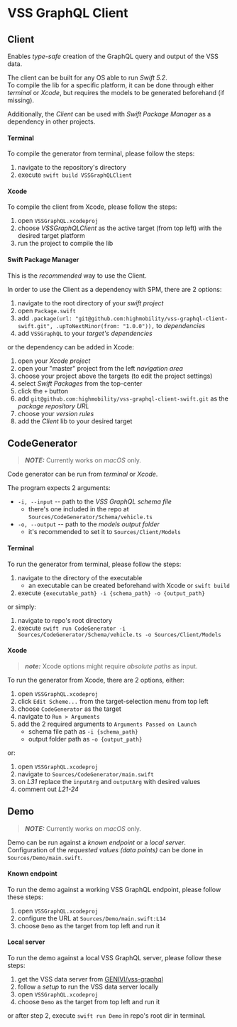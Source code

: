 # VSS GraphQL Client


## Client

Enables _type-safe_ creation of the GraphQL query and output of the VSS data.  

The client can be built for any OS able to run _Swift 5.2_.  
To compile the lib for a specific platform, it can be done through either _terminal_ or _Xcode_, but requires the models to be generated beforehand (if missing).  

Additionally, the _Client_ can be used with _Swift Package Manager_ as a dependency in other projects.


#### Terminal

To compile the generator from terminal, please follow the steps:

1. navigate to the repository's directory
2. execute `swift build VSSGraphQLClient`


#### Xcode

To compile the client from Xcode, please follow the steps:

1. open `VSSGraphQL.xcodeproj`
2. choose _VSSGraphQLClient_ as the active target (from top left) with the desired target platform
3. run the project to compile the lib


#### Swift Package Manager

This is the _recommended_ way to use the Client.  

In order to use the Client as a dependency with SPM, there are 2 options:

1. navigate to the root directory of your _swift project_
2. open `Package.swift`
3. add `.package(url: "git@github.com:highmobility/vss-graphql-client-swift.git", .upToNextMinor(from: "1.0.0")),` to _dependencies_
4. add `VSSGraphQL` to your _target's dependencies_

or the dependency can be added in Xcode:

1. open your _Xcode project_
2. open your "master" project from the left _navigation area_
3. choose your project above the targets (to edit the project settings)
4. select _Swift Packages_ from the top-center
5. click the `+` button
6. add `git@github.com:highmobility/vss-graphql-client-swift.git` as the _package repository URL_
7. choose your _version rules_
8. add the _Client_ lib to your desired target


## CodeGenerator

> **_NOTE:_**  Currently works on _macOS_ only.

Code generator can be run from _terminal_ or _Xcode_.  

The program expects 2 arguments:  

- `-i, --input` -- path to the _VSS GraphQL schema file_
    - there's one included in the repo at `Sources/CodeGenerator/Schema/vehicle.ts`
- `-o, --output` -- path to the _models output folder_
    - it's recommended to set it to `Sources/Client/Models`


#### Terminal
  
To run the generator from terminal, please follow the steps:

1. navigate to the directory of the executable
    - an executable can be created beforehand with Xcode or `swift build`
2. execute `{executable_path} -i {schema_path} -o {output_path}`

or simply:  

1. navigate to repo's root directory
2. execute `swift run CodeGenerator -i Sources/CodeGenerator/Schema/vehicle.ts -o Sources/Client/Models`


#### Xcode

> **_note:_**  Xcode options might require _absolute paths_ as input.

To run the generator from Xcode, there are 2 options, either:

1. open `VSSGraphQL.xcodeproj`
2. click `Edit Scheme...` from the target-selection menu from top left
3. choose `CodeGenerator` as the target
4. navigate to `Run > Arguments`
5. add the 2 required arguments to `Arguments Passed on Launch`
    - schema file path as `-i {schema_path}`
    - output folder path as `-o {output_path}`

or:  

1. open `VSSGraphQL.xcodeproj`
2. navigate to `Sources/CodeGenerator/main.swift`
3. on _L31_ replace the `inputArg` and `outputArg` with desired values
4. comment out _L21-24_


## Demo

> **_NOTE:_**  Currently works on _macOS_ only.

Demo can be run against a _known endpoint_ or a _local server_.  
Configuration of the  _requested values (data points)_ can be done in `Sources/Demo/main.swift`.


#### Known endpoint

To run the demo against a working VSS GraphQL endpoint, please follow these steps:

1. open `VSSGraphQL.xcodeproj`
2. configure the URL at `Sources/Demo/main.swift:L14`
3. choose `Demo` as the target from top left and run it  


#### Local server

To run the demo against a local VSS GraphQL server, please follow these steps:  

1. get the VSS data server from [GENIVI/vss-graphql](https://github.com/GENIVI/vss-graphql)
2. follow a _setup_ to run the VSS data server locally
3. open `VSSGraphQL.xcodeproj`
4. choose `Demo` as the target from top left and run it

or after step 2, execute `swift run Demo` in repo's root dir in terminal.
